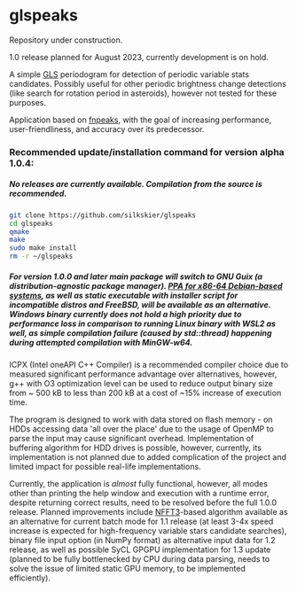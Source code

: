 # glspeaks
Repository under construction.

1.0 release planned for August 2023, currently development is on hold.

A simple [GLS](https://github.com/mzechmeister/GLS) periodogram for detection of periodic variable stats candidates. Possibly useful for other periodic brightness change detections (like search for rotation period in asteroids), however not tested for these purposes.

Application based on [fnpeaks](http://helas.astro.uni.wroc.pl/deliverables.php?active=fnpeaks), with the goal of increasing performance, user-friendliness, and accuracy over its predecessor.

### Recommended update/installation command for version alpha 1.0.4:
##### No releases are currently available. Compilation from the source is recommended.
<!--```bash
wget https://github.com/silkskier/glspeaks/releases/download/v1.0.4-alpha/glspeaks-alpha-1.0.4_installer.sh && chmod +x ./glspeaks-alpha-1.0.4_installer.sh && ./glspeaks-alpha-1.0.4_installer.sh
```-->
```bash
git clone https://github.com/silkskier/glspeaks
cd glspeaks
qmake
make
sudo make install
rm -r ~/glspeaks
```
##### For version 1.0.0 and later main package will switch to GNU Guix (a distribution-agnostic package manager). [PPA for x86-64 Debian-based systems](https://silkskier.github.io/ppa/), as well as static executable with installer script for incompatible distros and FreeBSD, will be available as an alternative. Windows binary currently does not hold a high priority due to performance loss in comparison to running Linux binary with WSL2 as well, as simple compilation failure (caused by std::thread) happening during attempted compilation with MinGW-w64.

ICPX (Intel oneAPI C++ Compiler) is a recommended compiler choice due to measured significant performance advantage over alternatives, however, g++ with O3 optimization level can be used to reduce output binary size from ~ 500 kB to less than 200 kB at a cost of ~15% increase of execution time.

The program is designed to work with data stored on flash memory - on HDDs accessing data 'all over the place' due to the usage of OpenMP to parse the input may cause significant overhead. Implementation of buffering algorithm for HDD drives is possible, however, currently, its implementation is not planned due to added complication of the project and limited impact for possible real-life implementations.

Currently, the application is *almost* fully functional, however, all modes other than printing the help window and execution with a runtime error, despite returning correct results, need to be resolved before the full 1.0.0 release. Planned improvements include [NFFT3](https://github.com/NFFT/nfft)-based algorithm available as an alternative for current batch mode for 1.1 release (at least 3-4x speed increase is expected for high-frequency variable stars candidate searches), binary file input option (in NumPy format) as alternative input data for 1.2 release, as well as possible SyCL GPGPU implementation for 1.3 update (planned to be fully bottlenecked by CPU during data parsing, needs to solve the issue of limited static GPU memory, to be implemented efficiently).
